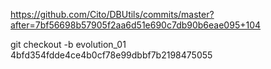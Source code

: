 https://github.com/Cito/DBUtils/commits/master?after=7bf56698b57905f2aa6d51e690c7db90b6eae095+104

git checkout -b evolution_01 4bfd354fdde4ce4b0cf78e99dbbf7b2198475055
